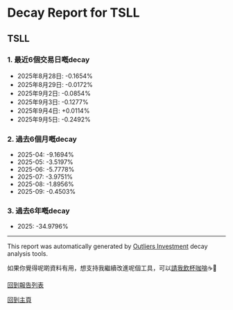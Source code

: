 # Decay Report for TSLL

## TSLL

### 1. 最近6個交易日嘅decay

- 2025年8月28日: -0.1654%
- 2025年8月29日: -0.0172%
- 2025年9月2日: -0.0854%
- 2025年9月3日: -0.1277%
- 2025年9月4日: +0.0114%
- 2025年9月5日: -0.2492%

### 2. 過去6個月嘅decay

- 2025-04: -9.1694%
- 2025-05: -3.5197%
- 2025-06: -5.7778%
- 2025-07: -3.9751%
- 2025-08: -1.8956%
- 2025-09: -0.4503%

### 3. 過去6年嘅decay

- 2025: -34.9796%

------------------------------
This report was automatically generated by [Outliers Investment](https://outliersecon.github.io/Outliers-Investment/) decay analysis tools.

如果你覺得呢啲資料有用，想支持我繼續改進呢個工具，可以[請我飲杯咖啡](https://buymeacoffee.com/outliersecon)☕🙏

[回到報告列表](https://outliersecon.github.io/Outliers-Investment/reports/reports_public)

[回到主頁](https://outliersecon.github.io/Outliers-Investment/)